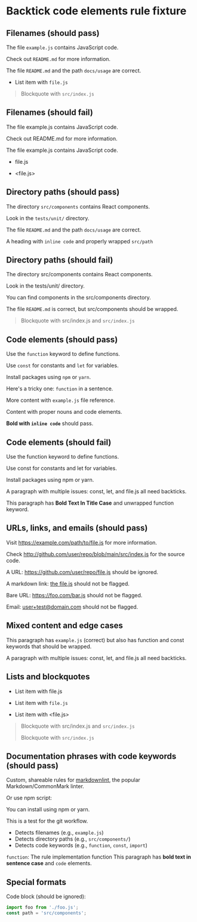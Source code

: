 # Backtick code elements rule fixture

## Filenames (should pass)

The file `example.js` contains JavaScript code. <!-- ✅ -->

Check out `README.md` for more information. <!-- ✅ -->

The file `README.md` and the path `docs/usage` are correct. <!-- ✅ -->

- List item with `file.js` <!-- ✅ -->

> Blockquote with `src/index.js` <!-- ✅ -->

## Filenames (should fail)

The file example.js contains JavaScript code. <!-- ❌ -->

Check out README.md for more information. <!-- ❌ -->

The file example.js contains JavaScript code. <!-- ❌ -->

- file.js <!-- ❌ -->

- <file.js> <!-- ❌ -->

## Directory paths (should pass)

The directory `src/components` contains React components. <!-- ✅ -->

Look in the `tests/unit/` directory. <!-- ✅ -->

The file `README.md` and the path `docs/usage` are correct. <!-- ✅ -->

A heading with `inline code` and properly wrapped `src/path` <!-- ✅ -->

## Directory paths (should fail)

The directory src/components contains React components. <!-- ❌ -->

Look in the tests/unit/ directory. <!-- ❌ -->

You can find components in the src/components directory. <!-- ❌ -->

The file `README.md` is correct, but src/components should be wrapped. <!-- ❌ -->

> Blockquote with src/index.js and `src/index.js` <!-- ❌ -->

## Code elements (should pass)

Use the `function` keyword to define functions. <!-- ✅ -->

Use `const` for constants and `let` for variables. <!-- ✅ -->

Install packages using `npm` or `yarn`. <!-- ✅ -->

Here's a tricky one: `function` in a sentence. <!-- ✅ -->

More content with `example.js` file reference. <!-- ✅ -->

Content with proper nouns and code elements. <!-- ✅ -->

**Bold with `inline code`** should pass. <!-- ✅ -->

## Code elements (should fail)

Use the function keyword to define functions. <!-- ❌ -->

Use const for constants and let for variables. <!-- ❌ -->

Install packages using npm or yarn. <!-- ❌ -->

A paragraph with multiple issues: const, let, and file.js all need backticks. <!-- ❌ -->

This paragraph has **Bold Text In Title Case** and unwrapped function keyword. <!-- ❌ -->

## URLs, links, and emails (should pass)

Visit <https://example.com/path/to/file.js> for more information. <!-- ✅ -->

Check <http://github.com/user/repo/blob/main/src/index.js> for the source code. <!-- ✅ -->

A URL: <https://github.com/user/repo/file.js> should be ignored. <!-- ✅ -->

A markdown link: [the file.js](file.js) should not be flagged. <!-- ✅ -->

Bare URL: <https://foo.com/bar.js> should not be flagged. <!-- ✅ -->

Email: <user+test@domain.com> should not be flagged. <!-- ✅ -->

## Mixed content and edge cases

This paragraph has `example.js` (correct) but also has function and const keywords that should be wrapped. <!-- ❌ -->

A paragraph with multiple issues: const, let, and file.js all need backticks. <!-- ❌ -->

## Lists and blockquotes

- List item with file.js <!-- ❌ -->

- List item with `file.js` <!-- ✅ -->

- List item with <file.js> <!-- ❌ -->

> Blockquote with src/index.js and `src/index.js` <!-- ❌ -->
>
> Blockquote with `src/index.js` <!-- ✅ -->

## Documentation phrases with code keywords (should pass)

Custom, shareable rules for [markdownlint](https://github.com/DavidAnson/markdownlint), the popular Markdown/CommonMark linter. <!-- ✅ -->

Or use npm script: <!-- ✅ -->

You can install using npm or yarn. <!-- ✅ -->

This is a test for the git workflow. <!-- ✅ -->

- Detects filenames (e.g., `example.js`) <!-- ✅ -->
- Detects directory paths (e.g., `src/components/`) <!-- ✅ -->
- Detects code keywords (e.g., `function`, `const`, `import`) <!-- ✅ -->

`function`: The rule implementation function <!-- ✅ -->
This paragraph has **bold text in sentence case** and `code` elements. <!-- ✅ -->

## Special formats

Code block (should be ignored):

```javascript
import foo from './foo.js';
const path = 'src/components';
```
